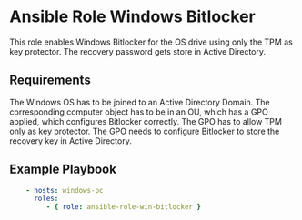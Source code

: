 # Ansible Role Windows Bitlocker

This role enables Windows Bitlocker for the OS drive using only the TPM as key protector. The recovery password gets store in Active Directory.

## Requirements

The Windows OS has to be joined to an Active Directory Domain. The corresponding computer object has to be in an OU, which has a GPO applied, which configures Bitlocker correctly. 
The GPO has to allow TPM only as key protector. The GPO needs to configure Bitlocker to store the recovery key in Active Directory.

## Example Playbook

```yml
    - hosts: windows-pc
      roles:
         - { role: ansible-role-win-bitlocker }
```

